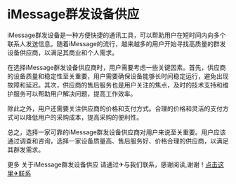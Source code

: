 # iMessage群发设备供应

iMessage群发设备是一种方便快捷的通讯工具，可以帮助用户在短时间内向多个联系人发送信息。随着iMessage的流行，越来越多的用户开始寻找高质量的群发设备供应商，以满足其商业和个人需求。

在选择iMessage群发设备供应商时，用户需要考虑一些关键因素。首先，供应商的设备质量和稳定性至关重要，用户需要确保设备能够长时间稳定运行，避免出现故障和延迟。其次，供应商的售后服务也是用户关注的焦点，及时的技术支持和维护服务可以帮助用户解决问题，提高工作效率。

除此之外，用户还需要关注供应商的价格和支付方式。合理的价格和灵活的支付方式可以降低用户的采购成本，提高采购的便利性。

总之，选择一家可靠的iMessage群发设备供应商对用户来说至关重要。用户应该通过调查和咨询，选择一家设备质量高、售后服务好、价格合理的供应商，以满足其群发需求。

更多 关于iMessage群发设备供应 请通过✈与我们联系，感谢阅读,谢谢！[点击这里✈联系](https://t.me/LM999bot)